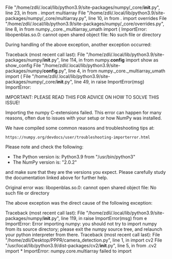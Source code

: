   File "/home/zdli/.local/lib/python3.9/site-packages/numpy/_core/__init__.py", line 23, in <module>
    from . import multiarray
  File "/home/zdli/.local/lib/python3.9/site-packages/numpy/_core/multiarray.py", line 10, in <module>
    from . import overrides
  File "/home/zdli/.local/lib/python3.9/site-packages/numpy/_core/overrides.py", line 8, in <module>
    from numpy._core._multiarray_umath import (
ImportError: libopenblas.so.0: cannot open shared object file: No such file or directory

During handling of the above exception, another exception occurred:

Traceback (most recent call last):
  File "/home/zdli/.local/lib/python3.9/site-packages/numpy/__init__.py", line 114, in <module>
    from numpy.__config__ import show as show_config
  File "/home/zdli/.local/lib/python3.9/site-packages/numpy/__config__.py", line 4, in <module>
    from numpy._core._multiarray_umath import (
  File "/home/zdli/.local/lib/python3.9/site-packages/numpy/_core/__init__.py", line 49, in <module>
    raise ImportError(msg)
ImportError: 

IMPORTANT: PLEASE READ THIS FOR ADVICE ON HOW TO SOLVE THIS ISSUE!

Importing the numpy C-extensions failed. This error can happen for
many reasons, often due to issues with your setup or how NumPy was
installed.

We have compiled some common reasons and troubleshooting tips at:

    https://numpy.org/devdocs/user/troubleshooting-importerror.html

Please note and check the following:

  * The Python version is: Python3.9 from "/usr/bin/python3"
  * The NumPy version is: "2.0.2"

and make sure that they are the versions you expect.
Please carefully study the documentation linked above for further help.

Original error was: libopenblas.so.0: cannot open shared object file: No such file or directory


The above exception was the direct cause of the following exception:

Traceback (most recent call last):
  File "/home/zdli/.local/lib/python3.9/site-packages/numpy/__init__.py", line 119, in <module>
    raise ImportError(msg) from e
ImportError: Error importing numpy: you should not try to import numpy from
        its source directory; please exit the numpy source tree, and relaunch
        your python interpreter from there.
Traceback (most recent call last):
  File "/home/zdli/Desktop/PPPR/camera_detection.py", line 1, in <module>
    import cv2
  File "/usr/local/lib/python3.9/dist-packages/cv2/__init__.py", line 5, in <module>
    from .cv2 import *
ImportError: numpy.core.multiarray failed to import
